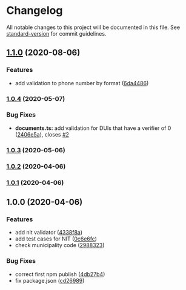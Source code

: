 # Changelog

All notable changes to this project will be documented in this file. See [standard-version](https://github.com/conventional-changelog/standard-version) for commit guidelines.

## [1.1.0](https://github.com/jonathanpalma/sivar-utils/compare/v1.0.4...v1.1.0) (2020-08-06)

### Features

- add validation to phone number by format ([6da4486](https://github.com/jonathanpalma/sivar-utils/commit/6da4486d064949fbc1248f7560cb74eb388e49e2))

### [1.0.4](https://github.com/jonathanpalma/sivar-utils/compare/v1.0.3...v1.0.4) (2020-05-07)

### Bug Fixes

- **documents.ts:** add validation for DUIs that have a verifier of 0 ([2406e5a](https://github.com/jonathanpalma/sivar-utils/commit/2406e5a32ab23b46aabe482c46c5239eda624d40)), closes [#2](https://github.com/jonathanpalma/sivar-utils/issues/2)

### [1.0.3](https://github.com/jonathanpalma/sivar-utils/compare/v1.0.2...v1.0.3) (2020-05-06)

### [1.0.2](https://github.com/jonathanpalma/sivar-utils/compare/v1.0.1...v1.0.2) (2020-04-06)

### [1.0.1](https://github.com/jonathanpalma/sivar-utils/compare/v1.0.0...v1.0.1) (2020-04-06)

## 1.0.0 (2020-04-06)

### Features

- add nit validator ([4338f8a](https://github.com/jonathanpalma/sivar-utils/commit/4338f8aae57c29abc3cd157c252b23e451c9e3a5))
- add test cases for NIT ([0c6e6fc](https://github.com/jonathanpalma/sivar-utils/commit/0c6e6fc58edaf6ee0df251e1c363304a864ee727))
- check municipality code ([2988323](https://github.com/jonathanpalma/sivar-utils/commit/29883235fa5f18a4a12b68fc595e2ed5c8a05ca0))

### Bug Fixes

- correct first npm publish ([4db27b4](https://github.com/jonathanpalma/sivar-utils/commit/4db27b43e761c7f4427895e67688cb675b30cab3))
- fix package.json ([cd26989](https://github.com/jonathanpalma/sivar-utils/commit/cd26989b6c0541911fcfc0951c6b19741fade4c5))

